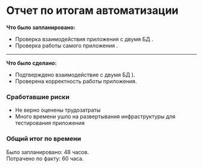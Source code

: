 # Отчет по итогам автоматизации
**Что было запланировано:**  
* Проверка взаимодействия приложения с двумя БД .  
* Проверка работы самого приложения .    
___
**Что было сделано:**  

* Подтверждено взаимодействие с двумя БД ).  
* Проверена корректность работы приложения.  

### Сработавшие риски
* Не верно оценены трудозатраты
* Много времени ушло на развертывания инфраструктуры для тестирования приложения 

### Общий итог по времени
Было запланировано: 48 часов.  
Потрачено по факту: 60 часа.
